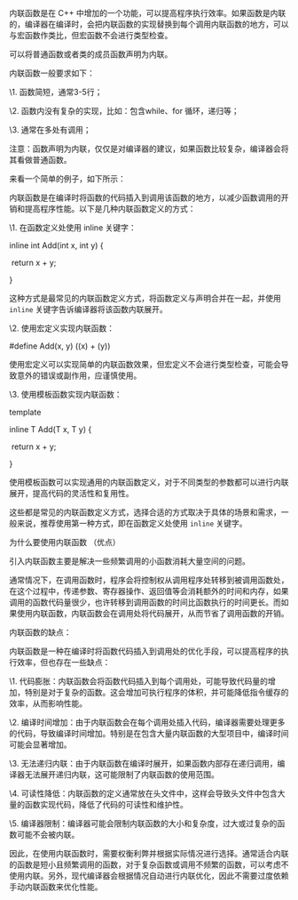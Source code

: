 内联函数是在 C++ 中增加的一个功能，可以提高程序执行效率。如果函数是内联的，编译器在编译时，会把内联函数的实现替换到每个调用内联函数的地方，可以与宏函数作类比，但宏函数不会进行类型检查。

可以将普通函数或者类的成员函数声明为内联。

内联函数一般要求如下：

\1. 函数简短，通常3-5行；

\2. 函数内没有复杂的实现，比如：包含while、for 循环，递归等；

\3. 通常在多处有调用；

注意：函数声明为内联，仅仅是对编译器的建议，如果函数比较复杂，编译器会将其看做普通函数。

来看一个简单的例子，如下所示：

内联函数是在编译时将函数的代码插入到调用该函数的地方，以减少函数调用的开销和提高程序性能。以下是几种内联函数定义的方式：



\1. 在函数定义处使用 inline 关键字：

  

   inline int Add(int x, int y) {

​       return x + y;

   }

   这种方式是最常见的内联函数定义方式，将函数定义与声明合并在一起，并使用 `inline` 关键字告诉编译器将该函数内联展开。



\2. 使用宏定义实现内联函数：



   \#define Add(x, y) ((x) + (y))

   使用宏定义可以实现简单的内联函数效果，但宏定义不会进行类型检查，可能会导致意外的错误或副作用，应谨慎使用。



\3. 使用模板函数实现内联函数：



   template<typename T>

   inline T Add(T x, T y) {

​       return x + y;

   }

   使用模板函数可以实现通用的内联函数定义，对于不同类型的参数都可以进行内联展开，提高代码的灵活性和复用性。



这些都是常见的内联函数定义方式，选择合适的方式取决于具体的场景和需求，一般来说，推荐使用第一种方式，即在函数定义处使用 `inline` 关键字。





为什么要使用内联函数 （优点）

引入内联函数主要是解决一些频繁调用的小函数消耗大量空间的问题。

通常情况下，在调用函数时，程序会将控制权从调用程序处转移到被调用函数处，在这个过程中，传递参数、寄存器操作、返回值等会消耗额外的时间和内存，如果调用的函数代码量很少，也许转移到调用函数的时间比函数执行的时间更长。而如果使用内联函数，内联函数会在调用处将代码展开，从而节省了调用函数的开销。



内联函数的缺点：

内联函数是一种在编译时将函数代码插入到调用处的优化手段，可以提高程序的执行效率，但也存在一些缺点：



\1. 代码膨胀：内联函数会将函数代码插入到每个调用处，可能导致代码量的增加，特别是对于复杂的函数。这会增加可执行程序的体积，并可能降低指令缓存的效率，从而影响性能。



\2. 编译时间增加：由于内联函数会在每个调用处插入代码，编译器需要处理更多的代码，导致编译时间增加。特别是在包含大量内联函数的大型项目中，编译时间可能会显著增加。



\3. 无法递归内联：由于内联函数在编译时展开，如果函数内部存在递归调用，编译器无法展开递归内联，这可能限制了内联函数的使用范围。



\4. 可读性降低：内联函数的定义通常放在头文件中，这样会导致头文件中包含大量的函数实现代码，降低了代码的可读性和维护性。



\5. 编译器限制：编译器可能会限制内联函数的大小和复杂度，过大或过复杂的函数可能不会被内联。



因此，在使用内联函数时，需要权衡利弊并根据实际情况进行选择。通常适合内联的函数是短小且频繁调用的函数，对于复杂函数或调用不频繁的函数，可以考虑不使用内联。另外，现代编译器会根据情况自动进行内联优化，因此不需要过度依赖手动内联函数来优化性能。